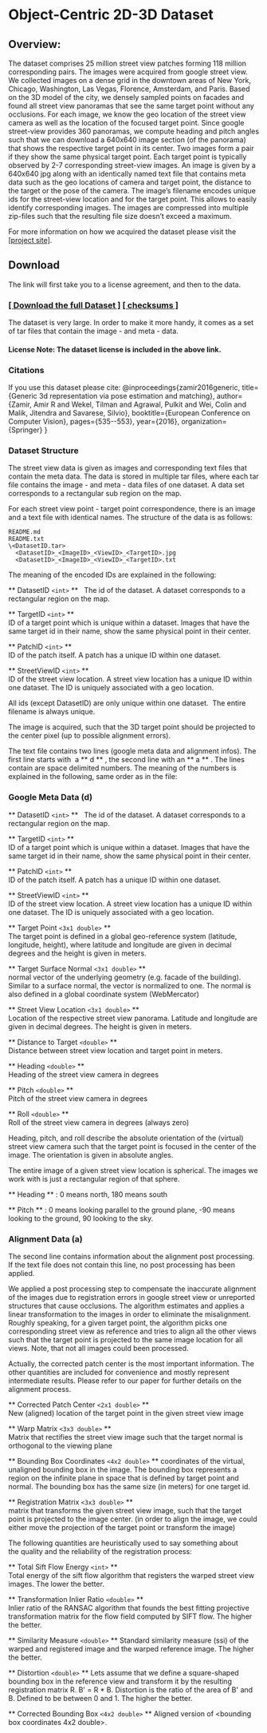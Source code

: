 # Object-Centric 2D-3D Dataset



## Overview:
The dataset comprises 25 million street view patches forming 118 million corresponding pairs. The images were acquired from google street view. We collected images on a dense grid in the downtown areas of New York, Chicago, Washington, Las Vegas, Florence, Amsterdam, and Paris. Based on the 3D model of the city, we densely sampled points on facades and found all street view panoramas that see the same target point without any occlusions. For each image, we know the geo location of the street view camera as well as the location of the focused target point. Since google street-view provides 360 panoramas, we compute heading and pitch angles such that we can download a 640x640 image section (of the panorama) that shows the respective target point in its center. Two images form a pair if they show the same physical target point. Each target point is typically observed by 2-7 corresponding street-view images. An image is given by a 640x640 jpg along with an identically named text file that contains meta data such as the geo locations of camera and target point, the distance to the target or the pose of the camera. The image’s filename encodes unique ids for the street-view location and for the target point. This allows to easily identify corresponding images. The images are compressed into multiple zip-files such that the resulting file size doesn’t exceed a maximum.

For more information on how we acquired the dataset please visit the [[project site]](http://3Drepresentation.stanford.edu).

## Download
The link will first take you to a license agreement, and then to the data.

### [[ Download the full Dataset ]](TODO_LINK_DATA)  [[ checksums ]](TODO_LINK_LIC_AGREEMENT)

The dataset is very large. In order to make it more handy, it comes as a set of tar files that contain the image - and meta - data.


#### License Note: The dataset license is included in the above link.


### Citations
If you use this dataset please cite:
@inproceedings{zamir2016generic,
  title={Generic 3d representation via pose estimation and matching},
  author={Zamir, Amir R and Wekel, Tilman and Agrawal, Pulkit and Wei, Colin and Malik, Jitendra and Savarese, Silvio},
  booktitle={European Conference on Computer Vision},
  pages={535--553},
  year={2016},
  organization={Springer}
}

### Dataset Structure
The street view data is given as images and corresponding text files that contain the meta data.  The data is stored in multiple tar files, where each tar file contains the image - and meta - data files of one dataset. A data set corresponds to a rectangular sub region on the map.

For each street view point - target point correspondence, there is an image and a text file with identical names. The structure of the data is as follows:

```
README.md
README.txt
\<DatasetID.tar>
  <DatasetID>_<ImageID>_<ViewID>_<TargetID>.jpg
  <DatasetID>_<ImageID>_<ViewID>_<TargetID>.txt
```

The meaning of the encoded IDs are explained in the following:

** DatasetID ``<int>`` **  
The id of the dataset. A dataset corresponds to a rectangular region on the map.

** TargetID ``<int>`` **  
ID of a target point which is unique within a dataset. Images that have the same target id in their name, show the same physical point in their center.

** PatchID ``<int>`` **  
ID of the patch itself. A patch has a unique ID within one dataset.

** StreetViewID ``<int>`` **  
ID of the street view location. A street view location has a unique ID within one dataset. The ID is uniquely associated with a geo location.

All ids (except DatasetID) are only unique within one dataset.  The entire filename is always unique.

The image is acquired, such that the 3D target point should be projected to the center pixel (up to possible alignment errors).

The text file contains two lines (google meta data and alignment infos). The first line starts with  a ** d ** , the second line with an ** a ** . The lines contain are space delimited numbers. The meaning of the numbers is explained in the following, same order as in the file:

### Google Meta Data (d)

** DatasetID ``<int>`` **  
The id of the dataset. A dataset corresponds to a rectangular region on the map.

** TargetID ``<int>`` **  
ID of a target point which is unique within a dataset. Images that have the same target id in their name, show the same physical point in their center.

** PatchID ``<int>`` **  
ID of the patch itself. A patch has a unique ID within one dataset.

** StreetViewID ``<int>`` **  
ID of the street view location. A street view location has a unique ID within one dataset. The ID is uniquely associated with a geo location.

** Target Point ``<3x1 double>`` **  
The target point is defined in a global geo-reference system (latitude, longitude, height), where latitude and longitude are given in decimal degrees and the height is given in meters.

** Target Surface Normal ``<3x1 double>`` **  
normal vector of the underlying geometry (e.g. facade of the building). Similar to a surface normal, the vector is normalized to one. The normal is also defined in a global coordinate system (WebMercator)

** Street View Location  ``<3x1 double>`` **  
Location of the respective street view panorama. Latitude and longitude are given in decimal degrees. The height is given in meters.

** Distance to Target ``<double>`` **  
Distance between street view location and target point in meters.

** Heading ``<double>`` **  
Heading of the street view camera in degrees

** Pitch ``<double>`` **  
Pitch of the street view camera in degrees

** Roll ``<double>`` **  
Roll of the street view camera in degrees (always zero)

Heading, pitch, and roll describe the absolute orientation of the (virtual) street view camera such that the target point is focused in the center of the image. The orientation is given in absolute angles.

The entire image of a given street view location is spherical. The images we work with is just a rectangular region of that sphere.

** Heading ** : 0 means north, 180 means south

** Pitch ** : 0 means looking parallel to the ground plane, -90 means looking to the ground, 90 looking to the sky.

### Alignment Data (a)

The second line contains information about the alignment post processing. If the text file does not contain this line, no post processing has been applied.


We applied a post processing step to compensate the inaccurate alignment of the images due to registration errors in google street view or unreported structures that cause occlusions. The algorithm estimates and applies a linear transformation to the images in order to eliminate the misalignment. Roughly speaking, for a given target point, the algorithm picks one corresponding street view as reference and tries to align all the other views such that the target point is projected to the same image location for all views. Note, that not all images could been processed.

Actually, the corrected patch center is the most important information. The other quantities are included for convenience and mostly represent intermediate results. Please refer to our paper for further details on the alignment process.

** Corrected Patch Center `` <2x1 double> `` **   
New (aligned) location of the target point in the given street view image

** Warp Matrix `` <3x3 double> `` **  
Matrix that rectifies the street view image such that the target normal is orthogonal to the viewing plane

** Bounding Box Coordinates `` <4x2 double> `` **
coordinates of the virtual, unaligned bounding box in the image. The bounding box represents a region on the infinite plane in space that is defined by target point and normal. The bounding box has the same size (in meters) for one target id.

** Registration Matrix `` <3x3 double> `` **  
matrix that transforms the given street view image, such that the target point is projected to the image center. (in order to align the image, we could either move the projection of the target point or transform the image)

The following quantities are heuristically used to say something about the quality and the reliability of the registration process:

** Total Sift Flow Energy `` <int> `` **  
Total energy of the sift flow algorithm that registers the warped street view images. The lower the better.

** Transformation Inlier Ratio `` <double> `` **  
Inlier ratio of the RANSAC algorithm that founds the best fitting projective transformation matrix for the flow field computed by SIFT flow. The higher the better.

** Similarity Measure `` <double> `` **
Standard similarity measure (ssi) of the warped and registered image and the warped reference image. The higher the better.

** Distortion `` <double> `` **
Lets assume that we define a square-shaped bounding box in the reference view and transform it by the resulting registration matrix R. B' = R * B. Distortion is the ratio of the area of B' and B. Defined to be between 0 and 1. The higher the better.

** Corrected Bounding Box `` <4x2 double> `` **
Aligned version of <bounding box coordinates 4x2 double>.
